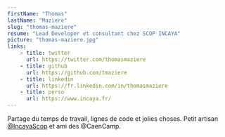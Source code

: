 ```yaml
---
firstName: "Thomas"
lastName: "Maziere"
slug: "thomas-maziere"
resume: "Lead Developer et consultant chez SCOP INCAYA"
picture: "thomas-maziere.jpg"
links:
    - title: twitter
      url: https://twitter.com/thomasmaziere
    - title: github
      url: https://github.com/tmaziere
    - title: linkedin
      url: https://fr.linkedin.com/in/thomasmaziere
    - title: perso
      url: https://www.incaya.fr/
---
```


Partage du temps de travail, lignes de code et jolies choses. Petit artisan  [@IncayaScop](https://www.incaya.fr/) et ami des @CaenCamp.
